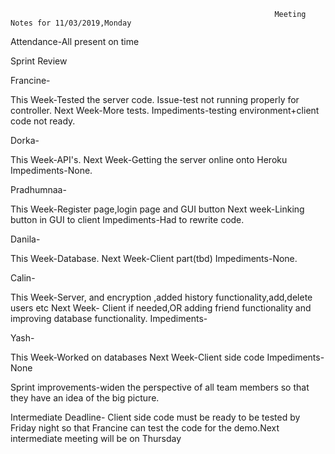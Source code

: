                                                               Meeting Notes for 11/03/2019,Monday


Attendance-All present on time                                                           

Sprint Review

Francine-

This Week-Tested the server code.
Issue-test not running properly for controller. 
Next Week-More tests.
Impediments-testing environment+client code not ready.

Dorka-

This Week-API's.
Next Week-Getting the server online onto Heroku
Impediments-None.

Pradhumnaa-

This Week-Register page,login page and GUI button
Next week-Linking button in GUI to client
Impediments-Had to rewrite code.


Danila-

This Week-Database.
Next Week-Client part(tbd)
Impediments-None.


Calin-

This Week-Server, and encryption ,added history functionality,add,delete users etc
Next Week- Client if needed,OR adding friend functionality and improving database functionality.
Impediments-

Yash-

This Week-Worked on databases
Next Week-Client side code
Impediments-None


Sprint improvements-widen the perspective of all team members so that they have an idea of the big picture.


Intermediate Deadline- Client side code must be ready to be tested by Friday night so that Francine can test the code for the demo.Next intermediate meeting will be on Thursday